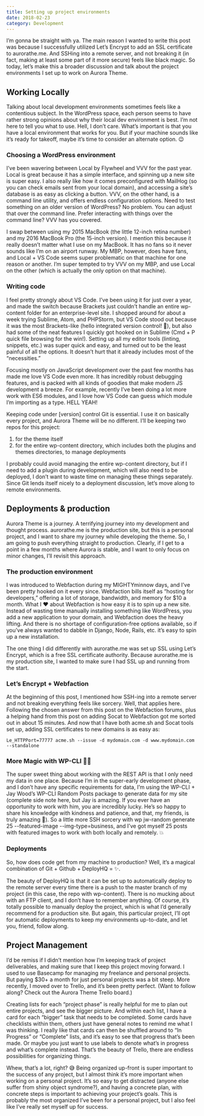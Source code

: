 ```yaml
---
title: Setting up project environments
date: 2018-02-23
category: Development
---
```


I’m gonna be straight with ya. The main reason I wanted to write this post was because I successfully utilized Let’s Encrypt to add an SSL certificate to aurorathe.me. And SSHing into a remote server, and not breaking it (in fact, making at least some part of it more secure) feels like black magic. So today, let’s make this a broader discussion and talk about the project environments I set up to work on Aurora Theme.

## Working Locally

Talking about local development environments sometimes feels like a contentious subject. In the WordPress space, each person seems to have rather strong opinions about why their local dev environment is best. I’m not here to tell you what to use. Hell, I don’t care. What’s important is that you have a local environment that works for you. But if your machine sounds like it’s ready for takeoff, maybe it’s time to consider an alternate option. 😉

### Choosing a WordPress environment

I’ve been wavering between Local by Flywheel and VVV for the past year. Local is great because it has a simple interface, and spinning up a new site is super easy. I also really like how it comes preconfigured with MailHog (so you can check emails sent from your local domain), and accessing a site’s database is as easy as clicking a button. VVV, on the other hand, is a command line utility, and offers endless configuration options. Need to test something on an older version of WordPress? No problem. You can adjust that over the command line. Prefer interacting with things over the command line? VVV has you covered.

I swap between using my 2015 MacBook (the little 12-inch retina number) and my 2016 MacBook Pro (the 15-inch version). I mention this because it really doesn’t matter what I use on my MacBook. It has no fans so it never sounds like I’m on an airport runway. My MBP, however, does have fans, and Local + VS Code seems super problematic on that machine for one reason or another. I’m super tempted to try VVV on my MBP, and use Local on the other (which is actually the only option on that machine).

### Writing code

I feel pretty strongly about VS Code. I’ve been using it for just over a year, and made the switch because Brackets just couldn’t handle an entire wp-content folder for an enterprise-level site. I shopped around for about a week trying Sublime, Atom, and PHPStorm, but VS Code stood out because it was the most Brackets-like (hello integrated version control! 👋), but also had some of the neat features I quickly got hooked on in Sublime (Cmd + P quick file browsing for the win!). Setting up all my editor tools (linting, snippets, etc.) was super quick and easy, and turned out to be the least painful of all the options. It doesn’t hurt that it already includes most of the “necessities.”

Focusing mostly on JavaScript development over the past few months has made me love VS Code even more. It has incredibly robust debugging features, and is packed with all kinds of goodies that make modern JS development a breeze. For example, recently I’ve been doing a lot more work with ES6 modules, and I love how VS Code can guess which module I’m importing as a type. HELL YEAH!

Keeping code under [version] control
Git is essential. I use it on basically every project, and Aurora Theme will be no different. I’ll be keeping two repos for this project:

1. for the theme itself
2. for the entire wp-content directory, which includes both the plugins and themes directories, to manage deployments

I probably could avoid managing the entire wp-content directory, but if I need to add a plugin during development, which will also need to be deployed, I don’t want to waste time on managing these things separately. Since Git lends itself nicely to a deployment discussion, let’s move along to remote environments.

## Deployments & production

Aurora Theme is a journey. A terrifying journey into my development and thought process. aurorathe.me is the production site, but this is a personal project, and I want to share my journey while developing the theme. So, I am going to push everything straight to production. Clearly, if I get to a point in a few months where Aurora is stable, and I want to only focus on minor changes, I’ll revisit this approach.

### The production environment

I was introduced to Webfaction during my MIGHTYminnow days, and I’ve been pretty hooked on it every since. Webfaction bills itself as “hosting for developers,” offering a lot of storage, bandwidth, and memory for \$10 a month. What I ❤ about Webfaction is how easy it is to spin up a new site. Instead of wasting time manually installing something like WordPress, you add a new application to your domain, and Webfaction does the heavy lifting. And there is no shortage of configuration-free options available, so if you’ve always wanted to dabble in Django, Node, Rails, etc. it’s easy to spin up a new installation.

The one thing I did differently with aurorathe.me was set up SSL using Let’s Encrypt, which is a free SSL certificate authority. Because aurorathe.me is my production site, I wanted to make sure I had SSL up and running from the start.

### Let’s Encrypt + Webfaction

At the beginning of this post, I mentioned how SSH-ing into a remote server and not breaking everything feels like sorcery. Well, that applies here. Following the chosen answer from this post on the Webfaction forums, plus a helping hand from this post on adding Socat to Webfaction got me sorted out in about 15 minutes. And now that I have both acme.sh and Socat tools set up, adding SSL certificates to new domains is as easy as:

```
Le_HTTPPort=77777 acme.sh --issue -d mydomain.com -d www.mydomain.com --standalone
```

### More Magic with WP-CLI 🧙‍♀️

The super sweet thing about working with the REST API is that I only need my data in one place. Because I’m in the super-early development phase, and I don’t have any specific requirements for data, I’m using the WP-CLI + Jay Wood’s WP-CLI Random Posts package to generate data for my site (complete side note here, but Jay is amazing. If you ever have an opportunity to work with him, you are incredibly lucky. He’s so happy to share his knowledge with kindness and patience, and that, my friends, is truly amazing 💫). So a little more SSH sorcery with wp jw-random generate 25 --featured-image --img-type=business, and I’ve got myself 25 posts with featured images to work with both locally and remotely. 💥

### Deployments

So, how does code get from my machine to production? Well, it’s a magical combination of Git + Github + DeployHQ = ✨.

The beauty of DeployHQ is that it can be set up to automatically deploy to the remote server every time there is a push to the master branch of my project (in this case, the repo with wp-content). There is no mucking about with an FTP client, and I don’t have to remember anything. Of course, it’s totally possible to manually deploy the project, which is what I’d generally recommend for a production site. But again, this particular project, I’ll opt for automatic deployments to keep my environments up-to-date, and let you, friend, follow along.

## Project Management

I’d be remiss if I didn’t mention how I’m keeping track of project deliverables, and making sure that I keep this project moving forward. I used to use Basecamp for managing my freelance and personal projects. But paying \$30+ a month for just personal projects was a bit steep. More recently, I moved over to Trello, and it’s been pretty perfect. (Want to follow along? Check out the Aurora Theme Trello board.)

Creating lists for each “project phase” is really helpful for me to plan out entire projects, and see the bigger picture. And within each list, I have a card for each “bigger” task that needs to be completed. Some cards have checklists within them, others just have general notes to remind me what I was thinking. I really like that cards can then be shuffled around to “In Progress” or “Complete” lists, and it’s easy to see that progress that’s been made. Or maybe you just want to use labels to denote what’s in progress and what’s complete instead. That’s the beauty of Trello, there are endless possibilities for organizing things.

Whew, that’s a lot, right? 😅 Being organized up-front is super important to the success of any project, but I almost think it’s more important when working on a personal project. It’s so easy to get distracted (anyone else suffer from shiny object syndrome?), and having a concrete plan, with concrete steps is important to achieving your project’s goals. This is probably the most organized I’ve been for a personal project, but I also feel like I’ve really set myself up for success.
